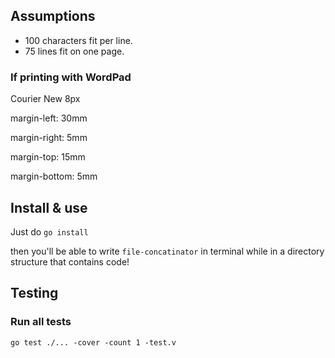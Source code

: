 ## Assumptions

- 100 characters fit per line.
- 75 lines fit on one page.

### If printing with WordPad

Courier New 8px

margin-left: 30mm

margin-right: 5mm

margin-top: 15mm

margin-bottom: 5mm

## Install & use

Just do `go install`

then you'll be able to write `file-concatinator` in terminal while in a directory structure that contains code!

## Testing

### Run all tests

`go test ./... -cover -count 1 -test.v`
